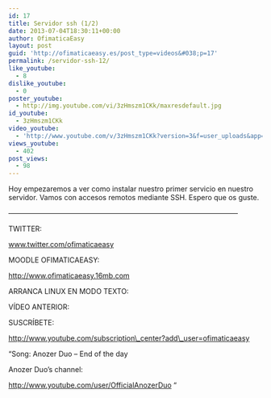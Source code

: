 ```yaml
---
id: 17
title: Servidor ssh (1/2)
date: 2013-07-04T18:30:11+00:00
author: OfimaticaEasy
layout: post
guid: 'http://ofimaticaeasy.es/post_type=videos&#038;p=17'
permalink: /servidor-ssh-12/
like_youtube:
  - 8
dislike_youtube:
  - 0
poster_youtube:
  - http://img.youtube.com/vi/3zHmszm1CKk/maxresdefault.jpg
id_youtube:
  - 3zHmszm1CKk
video_youtube:
  - 'http://www.youtube.com/v/3zHmszm1CKk?version=3&f=user_uploads&app=youtube_gdata'
views_youtube:
  - 402
post_views:
  - 98
---
```

Hoy empezaremos a ver como instalar nuestro primer servicio en nuestro servidor. Vamos con accesos remotos mediante SSH. Espero que os guste.

&#8212;&#8212;&#8212;&#8212;&#8212;&#8212;&#8212;&#8212;&#8212;&#8212;&#8212;&#8212;&#8212;&#8212;&#8212;&#8212;&#8212;&#8212;&#8212;&#8212;&#8212;&#8212;&#8212;&#8212;&#8212;&#8212;&#8212;&#8212;&#8212;&#8212;&#8212;&#8212;&#8211;

TWITTER:
  
www.twitter.com/ofimaticaeasy

MOODLE OFIMATICAEASY:

http://www.ofimaticaeasy.16mb.com

ARRANCA LINUX EN MODO TEXTO:



VÍDEO ANTERIOR:



SUSCRÍBETE:

http://www.youtube.com/subscription\_center?add\_user=ofimaticaeasy

&#8220;Song: Anozer Duo &#8211; End of the day
  
Anozer Duo&#8217;s channel:
  
http://www.youtube.com/user/OfficialAnozerDuo &#8220;